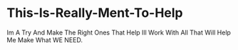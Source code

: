 # This-Is-Really-Ment-To-Help
Im A Try And Make The Right Ones That Help Ill Work With All That Will Help Me Make What WE NEED.
